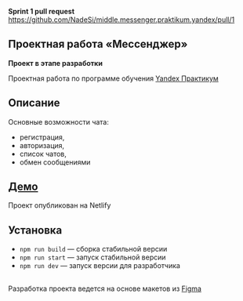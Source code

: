 **Sprint 1 pull request** https://github.com/NadeSi/middle.messenger.praktikum.yandex/pull/1

## Проектная работа «Мессенджер»
**Проект в этапе разработки**

Проектная работа по программе обучения [Yandex Практикум](https://praktikum.yandex.ru/)

## Описание
Основные возможности чата:
- регистрация,
- авторизация,
- список чатов,
- обмен сообщениями

## [Демо](https://hardcore-nightingale-df8279.netlify.app)
Проект опубликован на Netlify 

## Установка

- `npm run build` — сборка стабильной версии
- `npm run start` — запуск стабильной версии
- `npm run dev` — запуск версии для разработчика

##

Разработка проекта ведется на основе макетов из [Figma](https://www.figma.com/file/iA3FatvFBhzkV7eQrp30P2/Chat-MVP?node-id=0%3A1)
